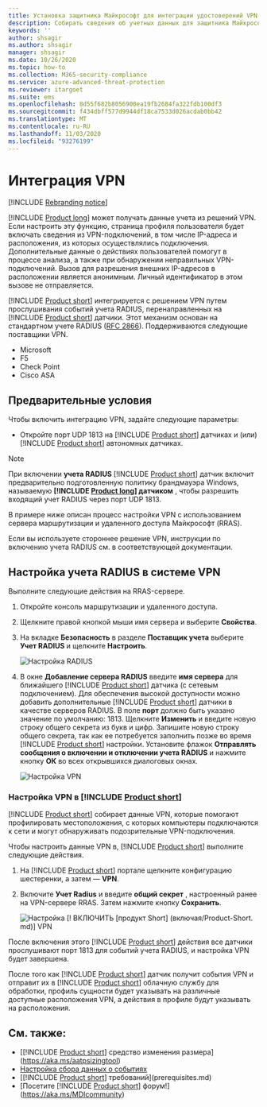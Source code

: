 ```yaml
---
title: Установка защитника Майкрософт для интеграции удостоверений VPN
description: Собирать сведения об учетных данных для защитника Майкрософт для идентификации путем интеграции VPN.
keywords: ''
author: shsagir
ms.author: shsagir
manager: shsagir
ms.date: 10/26/2020
ms.topic: how-to
ms.collection: M365-security-compliance
ms.service: azure-advanced-threat-protection
ms.reviewer: itargoet
ms.suite: ems
ms.openlocfilehash: 8d55f682b8056900ea19fb2684fa322fdb100df3
ms.sourcegitcommit: f434dbff577d9944df18ca7533d026acdab0bb42
ms.translationtype: MT
ms.contentlocale: ru-RU
ms.lasthandoff: 11/03/2020
ms.locfileid: "93276199"
---
```

# <a name="integrate-vpn"></a>Интеграция VPN

[!INCLUDE [Rebranding notice](includes/rebranding.md)]

[!INCLUDE [Product long](includes/product-long.md)] может получать данные учета из решений VPN. Если настроить эту функцию, страница профиля пользователя будет включать сведения из VPN-подключений, в том числе IP-адреса и расположения, из которых осуществлялись подключения. Дополнительные данные о действиях пользователей помогут в процессе анализа, а также при обнаружении неправильных VPN-подключений. Вызов для разрешения внешних IP-адресов в расположении является анонимным. Личный идентификатор в этом вызове не отправляется.

[!INCLUDE [Product short](includes/product-short.md)] интегрируется с решением VPN путем прослушивания событий учета RADIUS, перенаправленных на [!INCLUDE [Product short](includes/product-short.md)] датчики. Этот механизм основан на стандартном учете RADIUS ([RFC 2866](https://tools.ietf.org/html/rfc2866)). Поддерживаются следующие поставщики VPN.

- Microsoft
- F5
- Check Point
- Cisco ASA

## <a name="prerequisites"></a>Предварительные условия

Чтобы включить интеграцию VPN, задайте следующие параметры:

- Откройте порт UDP 1813 на [!INCLUDE [Product short](includes/product-short.md)] датчиках и (или) [!INCLUDE [Product short](includes/product-short.md)] автономных датчиках.

> [!NOTE]
> При включении **учета RADIUS** [!INCLUDE [Product short](includes/product-short.md)] датчик включит предварительно подготовленную политику брандмауэра Windows, называемую **[!INCLUDE [Product long](includes/product-long.md)] датчиком** , чтобы разрешить входящий учет RADIUS через порт UDP 1813.

В примере ниже описан процесс настройки VPN с использованием сервера маршрутизации и удаленного доступа Майкрософт (RRAS).

Если вы используете стороннее решение VPN, инструкции по включению учета RADIUS см. в соответствующей документации.

## <a name="configure-radius-accounting-on-the-vpn-system"></a>Настройка учета RADIUS в системе VPN

Выполните следующие действия на RRAS-сервере.

1. Откройте консоль маршрутизации и удаленного доступа.
1. Щелкните правой кнопкой мыши имя сервера и выберите **Свойства**.
1. На вкладке **Безопасность** в разделе **Поставщик учета**  выберите **Учет RADIUS** и щелкните **Настроить**.

    ![Настройка RADIUS](media/radius-setup.png)

1. В окне **Добавление сервера RADIUS** введите **имя сервера** для ближайшего [!INCLUDE [Product short](includes/product-short.md)] датчика (с сетевым подключением). Для обеспечения высокой доступности можно добавить дополнительные [!INCLUDE [Product short](includes/product-short.md)] датчики в качестве серверов RADIUS. В поле **порт** должно быть указано значение по умолчанию: 1813. Щелкните **Изменить** и введите новую строку общего секрета из букв и цифр. Запишите новую строку общего секрета, так как ее потребуется заполнить позже во время [!INCLUDE [Product short](includes/product-short.md)] настройки. Установите флажок **Отправлять сообщения о включении и отключении учета RADIUS** и нажмите кнопку **ОК** во всех открывшихся диалоговых окнах.

    ![Настройка VPN](media/vpn-set-accounting.png)

### <a name="configure-vpn-in-product-short"></a>Настройка VPN в [!INCLUDE [Product short](includes/product-short.md)]

[!INCLUDE [Product short](includes/product-short.md)] собирает данные VPN, которые помогают профилировать местоположения, с которых компьютеры подключаются к сети и могут обнаруживать подозрительные VPN-подключения.

Чтобы настроить данные VPN в, [!INCLUDE [Product short](includes/product-short.md)] выполните следующие действия.

1. На [!INCLUDE [Product short](includes/product-short.md)] портале щелкните конфигурацию шестеренки, а затем — **VPN**.
1. Включите **Учет Radius** и введите **общий секрет** , настроенный ранее на VPN-сервере RRAS. Затем нажмите кнопку **Сохранить**.

    ![Настройка [! ВКЛЮЧИТЬ [продукт Short] (включая/Product-Short. md)] VPN](media/vpn-radius.png)

После включения этого [!INCLUDE [Product short](includes/product-short.md)] действия все датчики прослушивают порт 1813 для событий учета RADIUS, и настройка VPN будет завершена.

 После того как [!INCLUDE [Product short](includes/product-short.md)] датчик получит события VPN и отправит их в [!INCLUDE [Product short](includes/product-short.md)] облачную службу для обработки, профиль сущности будет указывать на различные доступные расположения VPN, а действия в профиле будут указывать на расположения.

## <a name="see-also"></a>См. также:

- [[!INCLUDE [Product short](includes/product-short.md)] средство изменения размера](https://aka.ms/aatpsizingtool)
- [Настройка сбора данных о событиях](configure-event-collection.md)
- [[!INCLUDE [Product short](includes/product-short.md)] требований](prerequisites.md)
- [Посетите [!INCLUDE [Product short](includes/product-short.md)] форум!](https://aka.ms/MDIcommunity)

